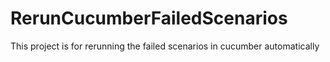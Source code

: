 # RerunCucumberFailedScenarios
This project is for rerunning the failed scenarios in cucumber automatically
